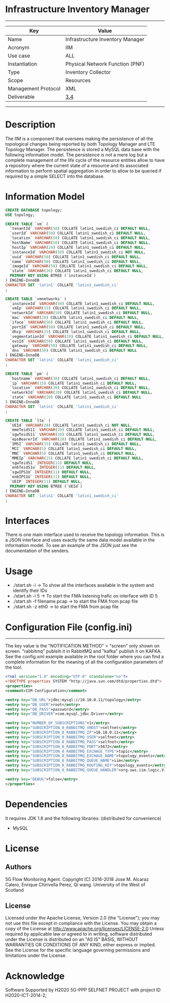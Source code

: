 # Infrastructure Inventory Manager

-----
Key | Value
------------ | -------------
Name | Infrastructure Inventory Manager
Acronym | IIM
Use case | ALL
Instantiation | Physical Network Function (PNF) 
Type | Inventory Collector
Scope  | Resources
Management Protocol | XML
Deliverable | [3.4](https://github.com/Selfnet-5G/WP3_SO/blob/master/Doku/D3.4/D3.4_master.pdf) 

------

# Description

The IIM is a component that oversees making the persistence of all the topological changes being reported 
by both Topology Manager and LTE Topology Manager. The persistence is stored a MySQL data base with the following 
information model. The persistence is not a mere log but a complete management of the life cycle of the resource entities allow
to have a repository where the current state of a resource and its associated information to perform spatial aggregation 
in order to allow to be queried if required by a simple SELECT into the database. 

# Information Model

```sql
CREATE DATABASE topology;
USE topology;

CREATE TABLE `vm` (
  `tenantId` VARCHAR(50) COLLATE latin1_swedish_ci DEFAULT NULL,
  `userId` VARCHAR(50) COLLATE latin1_swedish_ci DEFAULT NULL,
  `location` VARCHAR(50) COLLATE latin1_swedish_ci DEFAULT NULL,
  `hostName` VARCHAR(50) COLLATE latin1_swedish_ci DEFAULT NULL,
  `hostIp` VARCHAR(20) COLLATE latin1_swedish_ci DEFAULT NULL,
  `instanceId` VARCHAR(50) COLLATE latin1_swedish_ci NOT NULL,
  `uuid` VARCHAR(50) COLLATE latin1_swedish_ci DEFAULT NULL,
  `name` VARCHAR(50) COLLATE latin1_swedish_ci DEFAULT NULL,
  `imageId` VARCHAR(50) COLLATE latin1_swedish_ci DEFAULT NULL,
  `state` VARCHAR(20) COLLATE latin1_swedish_ci DEFAULT NULL,
  PRIMARY KEY USING BTREE (`instanceId`)
) ENGINE=InnoDB
CHARACTER SET 'latin1' COLLATE 'latin1_swedish_ci'
;

CREATE TABLE `vmnetworks` (
  `instanceId` VARCHAR(50) COLLATE latin1_swedish_ci DEFAULT NULL,
  `vmIp` VARCHAR(15) COLLATE latin1_swedish_ci DEFAULT NULL,
  `networkId` VARCHAR(50) COLLATE latin1_swedish_ci DEFAULT NULL,
  `mac` VARCHAR(20) COLLATE latin1_swedish_ci DEFAULT NULL,
  `iface` VARCHAR(50) COLLATE latin1_swedish_ci DEFAULT NULL,
  `portId` VARCHAR(50) COLLATE latin1_swedish_ci DEFAULT NULL,
  `dhcp` VARCHAR(15) COLLATE latin1_swedish_ci DEFAULT NULL,
  `segmentationId` VARCHAR(20) COLLATE latin1_swedish_ci DEFAULT NULL,
  `ovsId` VARCHAR(50) COLLATE latin1_swedish_ci DEFAULT NULL,
  `gateway` VARCHAR(50) COLLATE latin1_swedish_ci DEFAULT NULL,
  `dns` VARCHAR(50) COLLATE latin1_swedish_ci DEFAULT NULL
) ENGINE=InnoDB
CHARACTER SET 'latin1' COLLATE 'latin1_swedish_ci'
;

CREATE TABLE `pm` (
  `hostname` VARCHAR(30) COLLATE latin1_swedish_ci DEFAULT NULL,
  `ip` VARCHAR(15) COLLATE latin1_swedish_ci DEFAULT NULL,
  `location` VARCHAR(30) COLLATE latin1_swedish_ci DEFAULT NULL,
  `networkId` VARCHAR(20) COLLATE latin1_swedish_ci DEFAULT NULL,
  `state` VARCHAR(20) COLLATE latin1_swedish_ci DEFAULT NULL
) ENGINE=InnoDB
CHARACTER SET 'latin1' COLLATE 'latin1_swedish_ci'
;

CREATE TABLE `lte` (
  `UEId` VARCHAR(20) COLLATE latin1_swedish_ci NOT NULL,
  `mmeTeidS11` VARCHAR(20) COLLATE latin1_swedish_ci DEFAULT NULL,
  `sgwTeidS11` VARCHAR(20) COLLATE latin1_swedish_ci DEFAULT NULL,
  `epsBearerId` VARCHAR(20) COLLATE latin1_swedish_ci DEFAULT NULL,
  `IMSI` VARCHAR(15) COLLATE latin1_swedish_ci DEFAULT NULL,
  `MCC` VARCHAR(5) COLLATE latin1_swedish_ci DEFAULT NULL,
  `MNC` VARCHAR(5) COLLATE latin1_swedish_ci DEFAULT NULL,
  `MMEIp` VARCHAR(15) COLLATE latin1_swedish_ci DEFAULT NULL,
  `sgwTeidS1` INTEGER(11) DEFAULT NULL,
  `enbTeidS1u` INTEGER(11) DEFAULT NULL,
  `sgwIPS1U` INTEGER(11) DEFAULT NULL,
  `enbIPS1U` INTEGER(11) DEFAULT NULL,
  `UEIP` INTEGER(11) DEFAULT NULL,
  PRIMARY KEY USING BTREE (`UEId`)
) ENGINE=InnoDB
CHARACTER SET 'latin1' COLLATE 'latin1_swedish_ci'
;
```

# Interfaces

There is one main interface used to receive the topology information. This is a JSON interface and uses exactly the same data model available in the information model. To see an example of the JSON just see the documentation of the senders. 


# Usage

- ./start.sh -i -> To show all the interfaces available in the system and identify their IDs
- ./start.sh -i 5 -> To start the FMA listening trafic on interface with ID 5
- ./start.sh -f filename.pcap -> to start the FMA from pcap file
- ./start.sh -z eth0 -> to start the FMA from pcap file

# Configuration File (config.ini)
-------------------------------------
The key value is the "NOTIFICATION METHOD" > "screen" only shown on screen. "rabbitmq" publsih it in RabbitMQ and "kafka" publish it on KAFKA. See the config.xml example available in the root folder where you can find a complete information for the meaning of all the configuration parameters of the tool. 

```xml
<?xml version="1.0" encoding="UTF-8" standalone="no"?>
<!DOCTYPE properties SYSTEM "http://java.sun.com/dtd/properties.dtd">
<properties>
<comment>IIM Configuration</comment>

<entry key="DB_URL">jdbc:mysql://10.10.0.11/topology</entry>
<entry key="DB_USER">root</entry>
<entry key="DB_PASS">password</entry>
<entry key="DB_DRIVER">com.mysql.jdbc.Driver</entry>

<entry key="NUMBER_OF_SUBSCRIPTIONS">1</entry>
<entry key="SUBSCRIPTION_0_RABBITMQ_VHOST">selfnet</entry>
<entry key="SUBSCRIPTION_0_RABBITMQ_IP">10.10.0.11</entry>
<entry key="SUBSCRIPTION_0_RABBITMQ_USER">selfnet</entry>
<entry key="SUBSCRIPTION_0_RABBITMQ_PASS">selfnet</entry>
<entry key="SUBSCRIPTION_0_RABBITMQ_PORT">5672</entry>
<entry key="SUBSCRIPTION_0_RABBITMQ_EXCHAGE_TYPE">topic</entry>
<entry key="SUBSCRIPTION_0_RABBITMQ_EXCHAGE_NAME">topology_events</entry>
<entry key="SUBSCRIPTION_0_RABBITMQ_QUEUE_NAME">iim</entry>
<entry key="SUBSCRIPTION_0_RABBITMQ_ROUTING_KEY">topology_events</entry>
<entry key="SUBSCRIPTION_0_RABBITMQ_QUEUE_HANDLER">org.uws.iim.logic.VirtualInfrastructureHandler</entry>

<entry key="DEBUG">false</entry>
</properties>
```

# Dependencies
It requires JDK 1.8 and the following libraries: (distributed for convenience)
- MySQL

# License
## Authors
5G Flow Monitoring Agent. Copyright (C) 2016-2018 Jose M. Alcaraz Calero, Enrique Chirivella Perez, Qi wang. University of the West of Scotland
  
## License
Licensed under the Apache License, Version 2.0 (the "License");
  you may not use this file except in compliance with the License.
  You may obtain a copy of the License at
  http://www.apache.org/licenses/LICENSE-2.0
  Unless required by applicable law or agreed to in writing, software
  distributed under the License is distributed on an "AS IS" BASIS,
  WITHOUT WARRANTIES OR CONDITIONS OF ANY KIND, either express or implied.
  See the License for the specific language governing permissions and
  limitations under the License.
  
# Acknowledge
Software Supported by H2020 5G-PPP SELFNET PROJECT with project ID H2020-ICT-2014-2;



